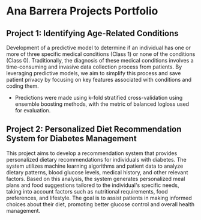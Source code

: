 # Ana Barrera Projects Portfolio

## Project 1: Identifying Age-Related Conditions
Development of a predictive model to determine if an individual has one or more of three specific medical conditions (Class 1) or none of the conditions (Class 0).
Traditionally, the diagnosis of these medical conditions involves a time-consuming and invasive data collection process from patients. By leveraging predictive models, we aim to simplify this process and save patient privacy by focusing on key features associated with conditions and coding them.
* Predictions were made using k-fold stratified cross-validation using ensemble boosting methods, with the metric of balanced logloss used for evaluation.

## Project 2: Personalized Diet Recommendation System for Diabetes Management
This project aims to develop a recommendation system that provides personalized dietary recommendations for individuals with diabetes. The system utilizes machine learning algorithms and patient data to analyze dietary patterns, blood glucose levels, medical history, and other relevant factors. Based on this analysis, the system generates personalized meal plans and food suggestions tailored to the individual's specific needs, taking into account factors such as nutritional requirements, food preferences, and lifestyle. The goal is to assist patients in making informed choices about their diet, promoting better glucose control and overall health management.

